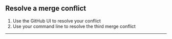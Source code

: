 ## Resolve a merge conflict

1. Use the GitHub UI to resolve your conflict 
1. Use your command line to resolve the third merge conflict

---
